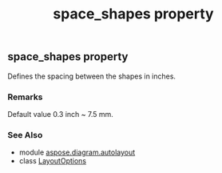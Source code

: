 ﻿---
title: space_shapes property
second_title: Aspose.Diagram for Python via .NET API References
description: 
type: docs
weight: 60
url: /python-net/aspose.diagram.autolayout/layoutoptions/space_shapes/
is_root: false
---

## space_shapes property


Defines the spacing between the shapes in inches.
### Remarks 


Default value 0.3 inch ~ 7.5 mm.

### See Also
* module [aspose.diagram.autolayout](../../)
* class [LayoutOptions](/diagram/python-net/aspose.diagram.autolayout/layoutoptions)
